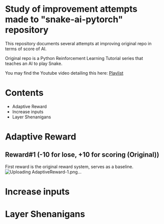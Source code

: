 # Study of improvement attempts made to "snake-ai-pytorch" repository

This repository documents several attempts at improving original repo in terms of score of AI.

Original repo is a Python Reinforcement Learning Tutorial series that teaches an AI to play Snake.

You may find the Youtube video detailing this here: [Playlist](https://www.youtube.com/playlist?list=PLqnslRFeH2UrDh7vUmJ60YrmWd64mTTKV)

# Contents

- Adaptive Reward
- Increase inputs
- Layer Shenanigans

# Adaptive Reward
## Reward#1 (-10 for lose, +10 for scoring (Original))
First reward is the original reward system, serves as a baseline.
![Uploading AdaptiveReward-1.png…]()

# Increase inputs

# Layer Shenanigans
